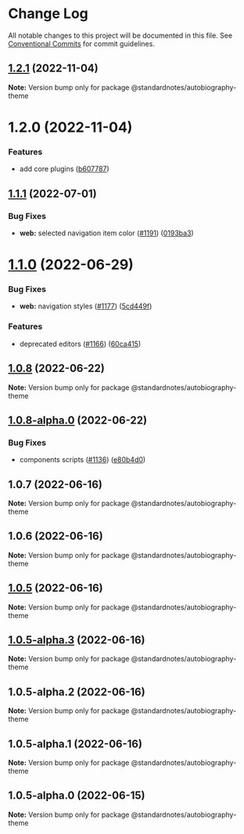 # Change Log

All notable changes to this project will be documented in this file.
See [Conventional Commits](https://conventionalcommits.org) for commit guidelines.

## [1.2.1](https://github.com/standardnotes/plugins/compare/@standardnotes/autobiography-theme@1.2.0...@standardnotes/autobiography-theme@1.2.1) (2022-11-04)

**Note:** Version bump only for package @standardnotes/autobiography-theme

# 1.2.0 (2022-11-04)

### Features

* add core plugins ([b607787](https://github.com/standardnotes/plugins/commit/b60778762306f5647cb715102eab23083b266718))

## [1.1.1](https://github.com/standardnotes/app/compare/@standardnotes/autobiography-theme@1.1.0...@standardnotes/autobiography-theme@1.1.1) (2022-07-01)

### Bug Fixes

* **web:** selected navigation item color ([#1191](https://github.com/standardnotes/app/issues/1191)) ([0193ba3](https://github.com/standardnotes/app/commit/0193ba3e7bffa59a3359c984359138e9be34c4e1))

# [1.1.0](https://github.com/standardnotes/app/compare/@standardnotes/autobiography-theme@1.0.8...@standardnotes/autobiography-theme@1.1.0) (2022-06-29)

### Bug Fixes

* **web:** navigation styles ([#1177](https://github.com/standardnotes/app/issues/1177)) ([5cd449f](https://github.com/standardnotes/app/commit/5cd449fe800b8950fab2599968933b120222d5fc))

### Features

* deprecated editors ([#1166](https://github.com/standardnotes/app/issues/1166)) ([60ca415](https://github.com/standardnotes/app/commit/60ca4150446f9a14bb6a31416686c6d07a7d0cd9))

## [1.0.8](https://github.com/standardnotes/app/compare/@standardnotes/autobiography-theme@1.0.8-alpha.0...@standardnotes/autobiography-theme@1.0.8) (2022-06-22)

**Note:** Version bump only for package @standardnotes/autobiography-theme

## [1.0.8-alpha.0](https://github.com/standardnotes/app/compare/@standardnotes/autobiography-theme@1.0.7...@standardnotes/autobiography-theme@1.0.8-alpha.0) (2022-06-22)

### Bug Fixes

* components scripts ([#1136](https://github.com/standardnotes/app/issues/1136)) ([e80b4d0](https://github.com/standardnotes/app/commit/e80b4d0ffad495c758b593c30e1c4c754dda9b7e))

## 1.0.7 (2022-06-16)

**Note:** Version bump only for package @standardnotes/autobiography-theme

## 1.0.6 (2022-06-16)

**Note:** Version bump only for package @standardnotes/autobiography-theme

## [1.0.5](https://github.com/standardnotes/app/compare/@standardnotes/autobiography-theme@1.0.5-alpha.3...@standardnotes/autobiography-theme@1.0.5) (2022-06-16)

**Note:** Version bump only for package @standardnotes/autobiography-theme

## [1.0.5-alpha.3](https://github.com/standardnotes/app/compare/@standardnotes/autobiography-theme@1.0.5-alpha.2...@standardnotes/autobiography-theme@1.0.5-alpha.3) (2022-06-16)

**Note:** Version bump only for package @standardnotes/autobiography-theme

## 1.0.5-alpha.2 (2022-06-16)

**Note:** Version bump only for package @standardnotes/autobiography-theme

## 1.0.5-alpha.1 (2022-06-16)

**Note:** Version bump only for package @standardnotes/autobiography-theme

## 1.0.5-alpha.0 (2022-06-15)

**Note:** Version bump only for package @standardnotes/autobiography-theme
